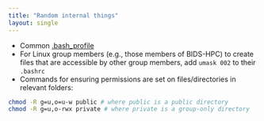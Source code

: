 ```yaml
---
title: "Random internal things"
layout: single
---
```


* Common [.bash_profile](bash_profile.txt)
* For Linux group members (e.g., those members of BIDS-HPC) to create files that are accessible by other group members, add `umask 002` to their `.bashrc`
* Commands for ensuring permissions are set on files/directories in relevant folders:

```bash
chmod -R g=u,o=u-w public # where public is a public directory
chmod -R g=u,o-rwx private # where private is a group-only directory
```
